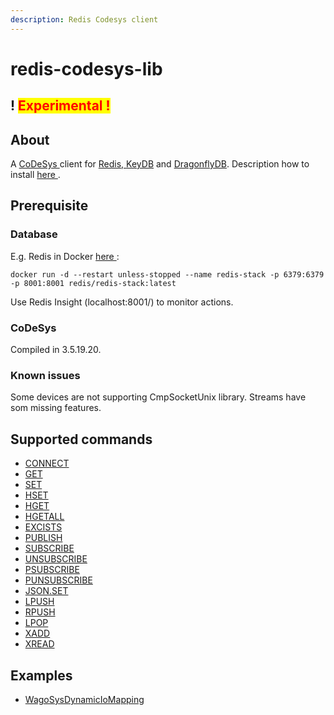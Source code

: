 ```yaml
---
description: Redis Codesys client
---
```


# redis-codesys-lib

## ! <mark style="color:red;">Experimental !</mark>

## About

A [CoDeSys ](https://www.codesys.com/)client for [Redis, ](https://redis.io/)[KeyDB](https://docs.keydb.dev) and [DragonflyDB](https://www.dragonflydb.io/). Description how to install [here ](https://help.codesys.com/webapp/\_cds\_adding\_libraries\_to\_repository;product=codesys;version=3.5.17.0).

## Prerequisite

### Database

E.g. Redis in Docker [here ](https://redis.io/docs/latest/operate/oss\_and\_stack/install/install-stack/docker/):

```
docker run -d --restart unless-stopped --name redis-stack -p 6379:6379 -p 8001:8001 redis/redis-stack:latest
```

Use Redis Insight (localhost:8001/) to monitor actions.

### CoDeSys

Compiled in 3.5.19.20.

### Known issues

Some devices are not supporting CmpSocketUnix library. Streams have som missing features.

## Supported commands

* [CONNECT](readme/connect.md)
* [GET](readme/get.md)
* [SET](readme/set.md)
* [HSET](readme/hset.md)
* [HGET](readme/hget.md)
* [HGETALL](readme/hgetall.md)
* [EXCISTS](readme/excists.md)
* [PUBLISH](readme/publish.md)
* [SUBSCRIBE](readme/subscribe.md)
* [UNSUBSCRIBE](readme/unsubscribe.md)
* [PSUBSCRIBE](readme/psubscribe.md)
* [PUNSUBSCRIBE](readme/punsubscribe.md)
* [JSON.SET](readme/json.set.md)
* [LPUSH](readme/lpush.md)
* [RPUSH](readme/rpush.md)
* [LPOP](readme/lpop.md)
* [XADD](readme/xadd.md)
* [XREAD](readme/xread.md)

## Examples

* [WagoSysDynamicIoMapping](readme/WagoSysDynamicIoMapping.md)
